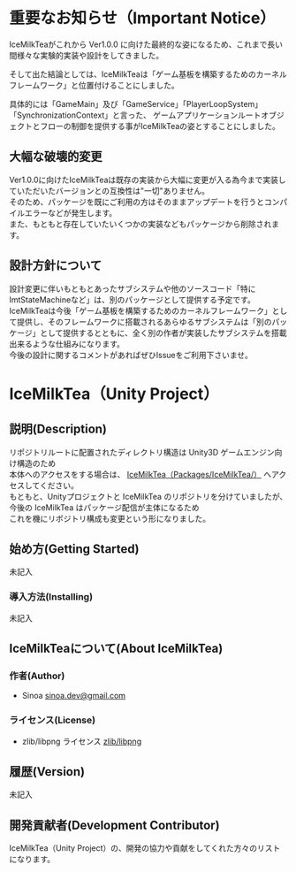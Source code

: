 # 重要なお知らせ（Important Notice）

IceMilkTeaがこれから Ver1.0.0 に向けた最終的な姿になるため、これまで長い間様々な実験的実装や設計をしてきました。  
  
そして出た結論としては、IceMilkTeaは「ゲーム基板を構築するためのカーネルフレームワーク」と位置付けることにしました。  

具体的には「GameMain」及び「GameService」「PlayerLoopSystem」「SynchronizationContext」と言った、
ゲームアプリケーションルートオブジェクトとフローの制御を提供する事がIceMilkTeaの姿とすることにしました。

## 大幅な破壊的変更

Ver1.0.0に向けたIceMilkTeaは既存の実装から大幅に変更が入る為今まで実装していただいたバージョンとの互換性は"一切"ありません。  
そのため、パッケージを既にご利用の方はそのままアップデートを行うとコンパイルエラーなどが発生します。  
また、もともと存在していたいくつかの実装などもパッケージから削除されます。

## 設計方針について

設計変更に伴いもともとあったサブシステムや他のソースコード「特にImtStateMachineなど」は、別のパッケージとして提供する予定です。  
IceMilkTeaは今後「ゲーム基板を構築するためのカーネルフレームワーク」として提供し、そのフレームワークに搭載されるあらゆるサブシステムは「別のパッケージ」として提供するとともに、全く別の作者が実装したサブシステムを搭載出来るような仕組みになります。  
今後の設計に関するコメントがあればぜひIssueをご利用下さいませ。

# IceMilkTea（Unity Project）

## 説明(Description)

リポジトリルートに配置されたディレクトリ構造は Unity3D ゲームエンジン向け構造のため  
本体へのアクセスをする場合は、 [IceMilkTea（Packages/IceMilkTea/）](Packages/IceMilkTea/README.md) へアクセスしてください。  
もともと、Unityプロジェクトと IceMilkTea のリポジトリを分けていましたが、今後の IceMilkTea はパッケージ配信が主体になるため  
これを機にリポジトリ構成も変更という形になりました。

## 始め方(Getting Started)

未記入

### 導入方法(Installing)

未記入

## IceMilkTeaについて(About IceMilkTea)

### 作者(Author)

* Sinoa <sinoa.dev@gmail.com>

### ライセンス(License)

* zlib/libpng ライセンス
[zlib/libpng](https://opensource.org/licenses/Zlib)

## 履歴(Version)

未記入

## 開発貢献者(Development Contributor)

IceMilkTea（Unity Project）の、開発の協力や貢献をしてくれた方々のリストになります。
